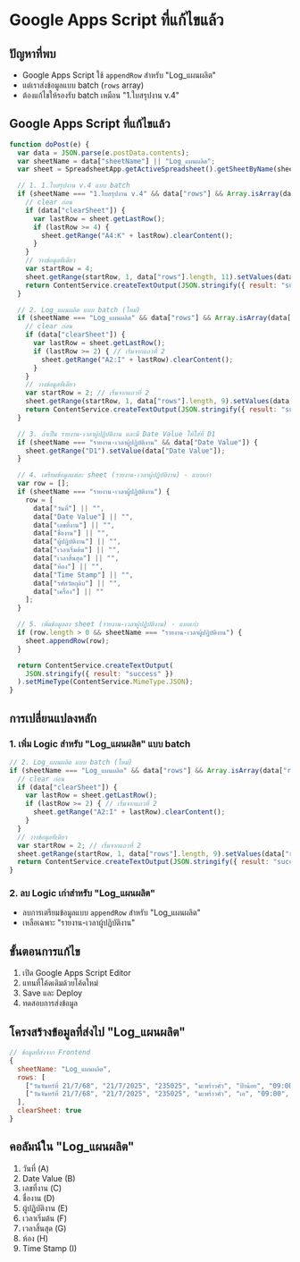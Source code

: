 # Google Apps Script ที่แก้ไขแล้ว

## ปัญหาที่พบ
- Google Apps Script ใช้ `appendRow` สำหรับ "Log_แผนผลิต" 
- แต่เราส่งข้อมูลแบบ batch (`rows` array)
- ต้องแก้ไขให้รองรับ batch เหมือน "1.ใบสรุปงาน v.4"

## Google Apps Script ที่แก้ไขแล้ว

```javascript
function doPost(e) {
  var data = JSON.parse(e.postData.contents);
  var sheetName = data["sheetName"] || "Log_แผนผลิต";
  var sheet = SpreadsheetApp.getActiveSpreadsheet().getSheetByName(sheetName);

  // 1. 1.ใบสรุปงาน v.4 แบบ batch
  if (sheetName === "1.ใบสรุปงาน v.4" && data["rows"] && Array.isArray(data["rows"])) {
    // clear ก่อน
    if (data["clearSheet"]) {
      var lastRow = sheet.getLastRow();
      if (lastRow >= 4) {
        sheet.getRange("A4:K" + lastRow).clearContent();
      }
    }
    // วางข้อมูลทีเดียว
    var startRow = 4;
    sheet.getRange(startRow, 1, data["rows"].length, 11).setValues(data["rows"]);
    return ContentService.createTextOutput(JSON.stringify({ result: "success" })).setMimeType(ContentService.MimeType.JSON);
  }

  // 2. Log_แผนผลิต แบบ batch (ใหม่)
  if (sheetName === "Log_แผนผลิต" && data["rows"] && Array.isArray(data["rows"])) {
    // clear ก่อน
    if (data["clearSheet"]) {
      var lastRow = sheet.getLastRow();
      if (lastRow >= 2) { // เริ่มจากแถวที่ 2
        sheet.getRange("A2:I" + lastRow).clearContent();
      }
    }
    // วางข้อมูลทีเดียว
    var startRow = 2; // เริ่มจากแถวที่ 2
    sheet.getRange(startRow, 1, data["rows"].length, 9).setValues(data["rows"]);
    return ContentService.createTextOutput(JSON.stringify({ result: "success" })).setMimeType(ContentService.MimeType.JSON);
  }

  // 3. ถ้าเป็น รายงาน-เวลาผู้ปฏิบัติงาน และมี Date Value ให้ใส่ที่ D1
  if (sheetName === "รายงาน-เวลาผู้ปฏิบัติงาน" && data["Date Value"]) {
    sheet.getRange("D1").setValue(data["Date Value"]);
  }

  // 4. เตรียมข้อมูลแต่ละ sheet (รายงาน-เวลาผู้ปฏิบัติงาน) - แบบเก่า
  var row = [];
  if (sheetName === "รายงาน-เวลาผู้ปฏิบัติงาน") {
    row = [
      data["วันที่"] || "",
      data["Date Value"] || "",
      data["เลขที่งาน"] || "",
      data["ชื่องาน"] || "",
      data["ผู้ปฏิบัติงาน"] || "",
      data["เวลาเริ่มต้น"] || "",
      data["เวลาสิ้นสุด"] || "",
      data["ห้อง"] || "",
      data["Time Stamp"] || "",
      data["รหัสวัตถุดิบ"] || "",
      data["เครื่อง"] || ""
    ];
  }

  // 5. เพิ่มข้อมูลลง sheet (รายงาน-เวลาผู้ปฏิบัติงาน) - แบบเก่า
  if (row.length > 0 && sheetName === "รายงาน-เวลาผู้ปฏิบัติงาน") {
    sheet.appendRow(row);
  }

  return ContentService.createTextOutput(
    JSON.stringify({ result: "success" })
  ).setMimeType(ContentService.MimeType.JSON);
}
```

## การเปลี่ยนแปลงหลัก

### 1. เพิ่ม Logic สำหรับ "Log_แผนผลิต" แบบ batch
```javascript
// 2. Log_แผนผลิต แบบ batch (ใหม่)
if (sheetName === "Log_แผนผลิต" && data["rows"] && Array.isArray(data["rows"])) {
  // clear ก่อน
  if (data["clearSheet"]) {
    var lastRow = sheet.getLastRow();
    if (lastRow >= 2) { // เริ่มจากแถวที่ 2
      sheet.getRange("A2:I" + lastRow).clearContent();
    }
  }
  // วางข้อมูลทีเดียว
  var startRow = 2; // เริ่มจากแถวที่ 2
  sheet.getRange(startRow, 1, data["rows"].length, 9).setValues(data["rows"]);
  return ContentService.createTextOutput(JSON.stringify({ result: "success" })).setMimeType(ContentService.MimeType.JSON);
}
```

### 2. ลบ Logic เก่าสำหรับ "Log_แผนผลิต"
- ลบการเตรียมข้อมูลแบบ `appendRow` สำหรับ "Log_แผนผลิต"
- เหลือเฉพาะ "รายงาน-เวลาผู้ปฏิบัติงาน"

## ขั้นตอนการแก้ไข

1. เปิด Google Apps Script Editor
2. แทนที่โค้ดเดิมด้วยโค้ดใหม่
3. Save และ Deploy
4. ทดสอบการส่งข้อมูล

## โครงสร้างข้อมูลที่ส่งไป "Log_แผนผลิต"

```javascript
// ข้อมูลที่ส่งจาก Frontend
{
  sheetName: "Log_แผนผลิต",
  rows: [
    ["วันจันทร์ที่ 21/7/68", "21/7/2025", "235025", "มะพร้าวคั่ว", "ป้าน้อย", "09:00", "14:00", "ครัวร้อน A", "21/7/2025, 13:24:20"],
    ["วันจันทร์ที่ 21/7/68", "21/7/2025", "235025", "มะพร้าวคั่ว", "เอ", "09:00", "14:00", "ครัวร้อน A", "21/7/2025, 13:24:20"]
  ],
  clearSheet: true
}
```

## คอลัมน์ใน "Log_แผนผลิต"
1. วันที่ (A)
2. Date Value (B) 
3. เลขที่งาน (C)
4. ชื่องาน (D)
5. ผู้ปฏิบัติงาน (E)
6. เวลาเริ่มต้น (F)
7. เวลาสิ้นสุด (G)
8. ห้อง (H)
9. Time Stamp (I) 